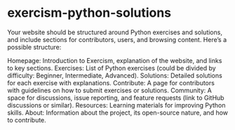 # exercism-python-solutions

Your website should be structured around Python exercises and solutions, and include sections for contributors, users, and browsing content. Here’s a possible structure:

Homepage: Introduction to Exercism, explanation of the website, and links to key sections.
Exercises: List of Python exercises (could be divided by difficulty: Beginner, Intermediate, Advanced).
Solutions: Detailed solutions for each exercise with explanations.
Contribute: A page for contributors with guidelines on how to submit exercises or solutions.
Community: A space for discussions, issue reporting, and feature requests (link to GitHub discussions or similar).
Resources: Learning materials for improving Python skills.
About: Information about the project, its open-source nature, and how to contribute.
